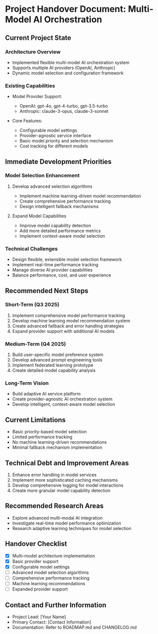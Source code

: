 # Project Handover Document: Multi-Model AI Orchestration

## Current Project State

### Architecture Overview
- Implemented flexible multi-model AI orchestration system
- Supports multiple AI providers (OpenAI, Anthropic)
- Dynamic model selection and configuration framework

### Existing Capabilities
- Model Provider Support:
  * OpenAI: gpt-4o, gpt-4-turbo, gpt-3.5-turbo
  * Anthropic: claude-3-opus, claude-3-sonnet

- Core Features:
  * Configurable model settings
  * Provider-agnostic service interface
  * Basic model priority and selection mechanism
  * Cost tracking for different models

## Immediate Development Priorities

### Model Selection Enhancement
1. Develop advanced selection algorithms
   - Implement machine learning-driven model recommendation
   - Create comprehensive performance tracking
   - Design intelligent fallback mechanisms

2. Expand Model Capabilities
   - Improve model capability detection
   - Add more detailed performance metrics
   - Implement context-aware model selection

### Technical Challenges
- Design flexible, extensible model selection framework
- Implement real-time performance tracking
- Manage diverse AI provider capabilities
- Balance performance, cost, and user experience

## Recommended Next Steps

### Short-Term (Q3 2025)
1. Implement comprehensive model performance tracking
2. Develop machine learning model recommendation system
3. Create advanced fallback and error handling strategies
4. Expand provider support with additional AI models

### Medium-Term (Q4 2025)
1. Build user-specific model preference system
2. Develop advanced prompt engineering tools
3. Implement federated learning prototype
4. Create detailed model capability analysis

### Long-Term Vision
- Build adaptive AI service platform
- Create provider-agnostic AI orchestration system
- Develop intelligent, context-aware model selection

## Current Limitations
- Basic priority-based model selection
- Limited performance tracking
- No machine learning-driven recommendations
- Minimal fallback mechanism implementation

## Technical Debt and Improvement Areas
1. Enhance error handling in model services
2. Implement more sophisticated caching mechanisms
3. Develop comprehensive logging for model interactions
4. Create more granular model capability detection

## Recommended Research Areas
- Explore advanced multi-modal AI integration
- Investigate real-time model performance optimization
- Research adaptive learning techniques for model selection

## Handover Checklist
- [x] Multi-model architecture implementation
- [x] Basic provider support
- [x] Configurable model settings
- [ ] Advanced model selection algorithms
- [ ] Comprehensive performance tracking
- [ ] Machine learning recommendations
- [ ] Expanded provider support

## Contact and Further Information
- Project Lead: [Your Name]
- Primary Contact: [Contact Information]
- Documentation: Refer to ROADMAP.md and CHANGELOG.md